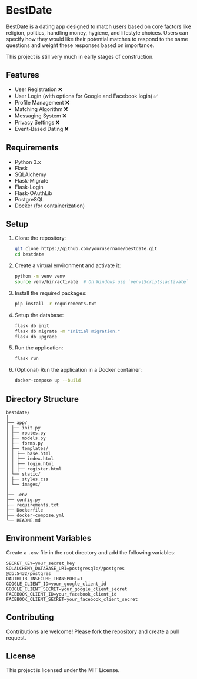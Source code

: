 # BestDate

BestDate is a dating app designed to match users based on core factors like religion, politics, handling money, hygiene, and lifestyle choices. Users can specify how they would like their potential matches to respond to the same questions and weight these responses based on importance.

This project is still very much in early stages of construction.

## Features

- User Registration ❌
- User Login (with options for Google and Facebook login) ✅
- Profile Management ❌
- Matching Algorithm ❌
- Messaging System ❌
- Privacy Settings ❌
- Event-Based Dating ❌

## Requirements

- Python 3.x
- Flask
- SQLAlchemy
- Flask-Migrate
- Flask-Login
- Flask-OAuthLib
- PostgreSQL
- Docker (for containerization)

## Setup

1. Clone the repository:

    ```bash
    git clone https://github.com/yourusername/bestdate.git
    cd bestdate
    ```

2. Create a virtual environment and activate it:

    ```bash
    python -m venv venv
    source venv/bin/activate  # On Windows use `venv\Scripts\activate`
    ```

3. Install the required packages:

    ```bash
    pip install -r requirements.txt
    ```

4. Setup the database:

    ```bash
    flask db init
    flask db migrate -m "Initial migration."
    flask db upgrade
    ```

5. Run the application:

    ```bash
    flask run
    ```

6. (Optional) Run the application in a Docker container:

    ```bash
    docker-compose up --build
    ```

## Directory Structure

```
bestdate/
│
├── app/
│ ├── init.py
│ ├── routes.py
│ ├── models.py
│ ├── forms.py
│ ├── templates/
│ │ ├── base.html
│ │ ├── index.html
│ │ ├── login.html
│ │ ├── register.html
│ └── static/
│ ├── styles.css
│ └── images/
│
├── .env
├── config.py
├── requirements.txt
├── Dockerfile
├── docker-compose.yml
└── README.md
```

## Environment Variables

Create a `.env` file in the root directory and add the following variables:

```
SECRET_KEY=your_secret_key
SQLALCHEMY_DATABASE_URI=postgresql://postgres
@db:5432/postgres
OAUTHLIB_INSECURE_TRANSPORT=1
GOOGLE_CLIENT_ID=your_google_client_id
GOOGLE_CLIENT_SECRET=your_google_client_secret
FACEBOOK_CLIENT_ID=your_facebook_client_id
FACEBOOK_CLIENT_SECRET=your_facebook_client_secret
```


## Contributing

Contributions are welcome! Please fork the repository and create a pull request.

## License

This project is licensed under the MIT License.
